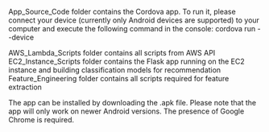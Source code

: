 App_Source_Code folder contains the Cordova app. To run it, please connect your device (currently only Android devices are supported) to your computer and execute the following command in the console: cordova run --device

AWS_Lambda_Scripts folder contains all scripts from AWS API EC2_Instance_Scripts folder contains the Flask app running on the EC2 instance and building classification models for recommendation Feature_Engineering folder contains all scripts required for feature extraction

The app can be installed by downloading the .apk file. Please note that the app will only work on newer Android versions. The presence of Google Chrome is required.
